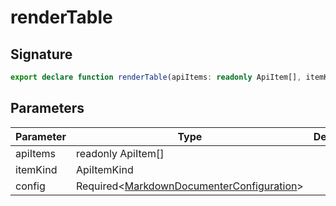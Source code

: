 
# renderTable

## Signature

```typescript
export declare function renderTable(apiItems: readonly ApiItem[], itemKind: ApiItemKind, config: Required<MarkdownDocumenterConfiguration>): DocTable | undefined;
```

## Parameters

|  Parameter | Type | Description |
|  --- | --- | --- |
|  apiItems | readonly ApiItem\[\] |  |
|  itemKind | ApiItemKind |  |
|  config | Required&lt;[MarkdownDocumenterConfiguration](docs/api-markdown-documenter/markdowndocumenterconfiguration-interface)<!-- -->&gt; |  |

